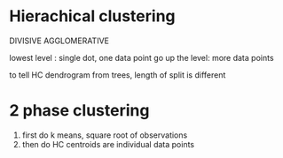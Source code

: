# Hierachical clustering

DIVISIVE
AGGLOMERATIVE


lowest level : single dot, one data point
go up the level: more data points

to tell HC dendrogram from trees,
length of split is different

# 2 phase clustering
1. first do k means, square root of observations
2. then do HC
centroids are individual data points



